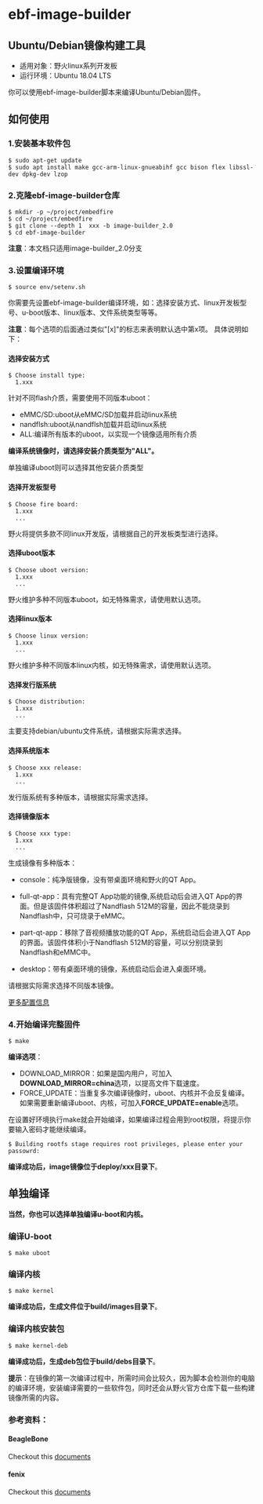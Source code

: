 # ebf-image-builder
  
## Ubuntu/Debian镜像构建工具

- 适用对象：野火linux系列开发板
- 运行环境：Ubuntu 18.04 LTS

你可以使用ebf-image-builder脚本来编译Ubuntu/Debian固件。

## 如何使用

### 1.安装基本软件包

```
$ sudo apt-get update
$ sudo apt install make gcc-arm-linux-gnueabihf gcc bison flex libssl-dev dpkg-dev lzop

```
### 2.克隆ebf-image-builder仓库

```
$ mkdir -p ~/project/embedfire
$ cd ~/project/embedfire
$ git clone --depth 1  xxx -b image-builder_2.0
$ cd ebf-image-builder
```
**注意**：本文档只适用image-builder_2.0分支

### 3.设置编译环境

```
$ source env/setenv.sh
```

你需要先设置ebf-image-builder编译环境，如：选择安装方式、linux开发板型号、u-boot版本、linux版本、文件系统类型等等。

**注意**：每个选项的后面通过类似"[x]"的标志来表明默认选中第x项。
具体说明如下：

#### 选择安装方式

```
$ Choose install type:
  1.xxx
```
针对不同flash介质，需要使用不同版本uboot：
- eMMC/SD:uboot从eMMC/SD加载并启动linux系统
- nandflsh:uboot从nandflsh加载并启动linux系统
- ALL:编译所有版本的uboot，以实现一个镜像适用所有介质

**编译系统镜像时，请选择安装介质类型为"ALL"。**

单独编译uboot则可以选择其他安装介质类型

#### 选择开发板型号

```
$ Choose fire board:
  1.xxx
  ...
```
野火将提供多款不同linux开发版，请根据自己的开发板类型进行选择。

#### 选择uboot版本

```
$ Choose uboot version:
  1.xxx
  ...
```
野火维护多种不同版本uboot，如无特殊需求，请使用默认选项。

#### 选择linux版本

```
$ Choose linux version:
  1.xxx
  ...
```
野火维护多种不同版本linux内核，如无特殊需求，请使用默认选项。

#### 选择发行版系统

```
$ Choose distribution:
  1.xxx
  ...
```
主要支持debian/ubuntu文件系统，请根据实际需求选择。

#### 选择系统版本

```
$ Choose xxx release:
  1.xxx
  ...
```
发行版系统有多种版本，请根据实际需求选择。

#### 选择镜像版本

```
$ Choose xxx type:
  1.xxx
  ...
```
生成镜像有多种版本：
- console：纯净版镜像，没有带桌面环境和野火的QT App。

- full-qt-app：具有完整QT App功能的镜像,系统启动后会进入QT App的界面。但是该固件体积超过了Nandflash 512M的容量，因此不能烧录到Nandflash中，只可烧录于eMMC。

- part-qt-app：移除了音视频播放功能的QT App，系统启动后会进入QT App的界面。该固件体积小于Nandflash 512M的容量，可以分别烧录到Nandflash和eMMC中。

- desktop：带有桌面环境的镜像，系统启动后会进入桌面环境。

请根据实际需求选择不同版本镜像。

[更多配置信息](doc/setting.md)

### 4.开始编译完整固件

```
$ make
```
**编译选项**：
- DOWNLOAD_MIRROR：如果是国内用户，可加入**DOWNLOAD_MIRROR=china**选项，以提高文件下载速度。
- FORCE_UPDATE：当重复多次编译镜像时，uboot、内核并不会反复编译。如果需要重新编译uboot、内核，可加入**FORCE_UPDATE=enable**选项。

在设置好环境执行make就会开始编译，如果编译过程会用到root权限，将提示你要输入密码才能继续编译。

```
$ Building rootfs stage requires root privileges, please enter your passowrd:
```

**编译成功后，image镜像位于deploy/xxx目录下**。



## 单独编译

**当然，你也可以选择单独编译u-boot和内核。**

### 编译U-boot

```
$ make uboot
```

### 编译内核

```
$ make kernel
```
**编译成功后，生成文件位于build/images目录下**。

### 编译内核安装包

```
$ make kernel-deb
```
**编译成功后，生成deb包位于build/debs目录下**。

**提示**：在镜像的第一次编译过程中，所需时间会比较久，因为脚本会检测你的电脑的编译环境，安装编译需要的一些软件包，同时还会从野火官方仓库下载一些构建镜像所需的内容。

### 参考资料：
#### BeagleBone

Checkout this [documents](https://github.com/beagleboard/image-builder/blob/master/readme.md)

#### fenix
Checkout this [documents](https://github.com/khadas/fenix/README.md)
